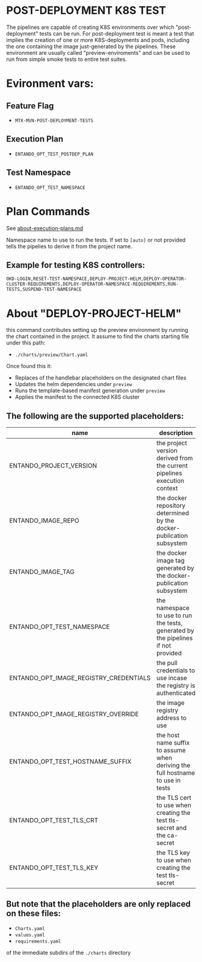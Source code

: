 # POST-DEPLOYMENT K8S TEST

The pipelines are capable of creating K8S environments over which "post-deployment" tests can be run. For post-deployment test is meant a test that implies the creation of one or more K8S-deployments and pods, including the one containing the image just-generated by the pipelines. These environment are usually called "preview-enviroments" and can be used to run from simple smoke tests to entire test suites.

# Evironment vars:

## Feature Flag

- `MTX-MVN-POST-DEPLOYMENT-TESTS`

## Execution Plan

- `ENTANDO_OPT_TEST_POSTDEP_PLAN`

## Test Namespace

- `ENTANDO_OPT_TEST_NAMESPACE`

#  Plan Commands

See [about-execution-plans.md](./about-execution-plans.md)


Namespace name to use to run the tests.
If set to `[auto]` or not provided tells the pipelies to derive it from the project name.


## Example for testing K8S controllers:

`OKD-LOGIN,RESET-TEST-NAMESPACE,DEPLOY-PROJECT-HELM,DEPLOY-OPERATOR-CLUSTER-REQUIREMENTS,DEPLOY-OPERATOR-NAMESPACE-REQUIREMENTS,RUN-TESTS,SUSPEND-TEST-NAMESPACE`

# About "DEPLOY-PROJECT-HELM"

this command contributes setting up the preview environment by running the chart contained in the project. It assume to find the charts starting file under this path:

- `./charts/preview/Chart.yaml`

Once found this it:

- Replaces of the handlebar placeholders on the designated chart files
- Updates the helm dependencies under `preview`
- Runs the template-based manifest generation under `preview`
- Applies the manifest to the connected K8S cluster


## The following are the supported placeholders:

| name | description |
| - | - | 
| ENTANDO_PROJECT_VERSION | the project version derived from the current pipelines execution context |
| ENTANDO_IMAGE_REPO | the docker repository determined by the docker-publication subsystem |
| ENTANDO_IMAGE_TAG | the docker image tag generated by the docker-publication subsystem |
| ENTANDO_OPT_TEST_NAMESPACE | the namespace to use to run the tests, generated by the pipelines if not provided |
| ENTANDO_OPT_IMAGE_REGISTRY_CREDENTIALS | the pull credentials to use incase the registry is authenticated |
| ENTANDO_OPT_IMAGE_REGISTRY_OVERRIDE | the image registry address to use |
| ENTANDO_OPT_TEST_HOSTNAME_SUFFIX | the host name suffix to assume when deriving the full hostname to use in tests |
| ENTANDO_OPT_TEST_TLS_CRT | the TLS cert to use when creating the test tls-secret and the ca-secret |
| ENTANDO_OPT_TEST_TLS_KEY | the TLS key to use when creating the test tls-secret |

## But note that the placeholders are only replaced on these files:

- `Charts.yaml`
- `values.yaml`
- `requirements.yaml`

of the immediate subdirs of the `./charts` directory
